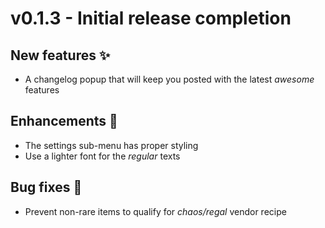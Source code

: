 # v0.1.3 - Initial release completion

## New features ✨
- A changelog popup that will keep you posted with the latest _awesome_ features

## Enhancements 💅
- The settings sub-menu has proper styling
- Use a lighter font for the _regular_ texts

## Bug fixes 🐛
- Prevent non-rare items to qualify for _chaos/regal_ vendor recipe
